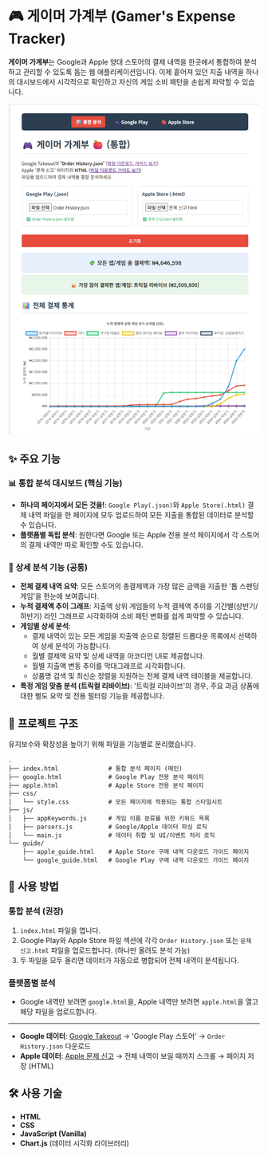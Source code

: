 # 🎮 게이머 가계부 (Gamer's Expense Tracker)

**게이머 가계부**는 Google과 Apple 양대 스토어의 결제 내역을 한곳에서 통합하여 분석하고 관리할 수 있도록 돕는 웹 애플리케이션입니다. 이제 흩어져 있던 지출 내역을 하나의 대시보드에서 시각적으로 확인하고 자신의 게임 소비 패턴을 손쉽게 파악할 수 있습니다.

![image](readme01.png)

## ✨ 주요 기능

### 📊 **통합 분석 대시보드 (핵심 기능)**

  - **하나의 페이지에서 모든 것을\!**: `Google Play(.json)`와 `Apple Store(.html)` 결제 내역 파일을 한 페이지에 모두 업로드하여 모든 지출을 통합된 데이터로 분석할 수 있습니다.
  - **플랫폼별 독립 분석**: 원한다면 Google 또는 Apple 전용 분석 페이지에서 각 스토어의 결제 내역만 따로 확인할 수도 있습니다.

### 🧾 **상세 분석 기능 (공통)**

  - **전체 결제 내역 요약**: 모든 스토어의 총결제액과 가장 많은 금액을 지출한 '톱 스펜딩 게임'을 한눈에 보여줍니다.
  - **누적 결제액 추이 그래프**: 지출액 상위 게임들의 누적 결제액 추이를 기간별(상반기/하반기) 라인 그래프로 시각화하여 소비 패턴 변화를 쉽게 파악할 수 있습니다.
  - **게임별 상세 분석**:
      - 결제 내역이 있는 모든 게임을 지출액 순으로 정렬된 드롭다운 목록에서 선택하여 상세 분석이 가능합니다.
      - 월별 결제액 요약 및 상세 내역을 아코디언 UI로 제공합니다.
      - 월별 지출액 변동 추이를 막대그래프로 시각화합니다.
      - 상품명 검색 및 최신순 정렬을 지원하는 전체 결제 내역 테이블을 제공합니다.
  - **특정 게임 맞춤 분석 (트릭컬 리바이브)**: '트릭컬 리바이브'의 경우, 주요 과금 상품에 대한 별도 요약 및 전용 필터링 기능을 제공합니다.

## 📁 프로젝트 구조

유지보수와 확장성을 높이기 위해 파일을 기능별로 분리했습니다.

```
.
├── index.html              # 통합 분석 페이지 (메인)
├── google.html             # Google Play 전용 분석 페이지
├── apple.html              # Apple Store 전용 분석 페이지
├── css/
│   └── style.css           # 모든 페이지에 적용되는 통합 스타일시트
├── js/
│   ├── appKeywords.js      # 게임 이름 분류를 위한 키워드 목록
│   ├── parsers.js          # Google/Apple 데이터 파싱 로직
│   └── main.js             # 데이터 취합 및 UI/이벤트 처리 로직
└── guide/
    ├── apple_guide.html    # Apple Store 구매 내역 다운로드 가이드 페이지
    └── google_guide.html   # Google Play 구매 내역 다운로드 가이드 페이지
```

## 🚀 사용 방법

### 통합 분석 (권장)

1.  `index.html` 파일을 엽니다.
2.  Google Play와 Apple Store 파일 섹션에 각각 `Order History.json` 또는 `문제 신고.html` 파일을 업로드합니다. (하나만 올려도 분석 가능)
3.  두 파일을 모두 올리면 데이터가 자동으로 병합되어 전체 내역이 분석됩니다.

### 플랫폼별 분석

  - Google 내역만 보려면 `google.html`을, Apple 내역만 보려면 `apple.html`을 열고 해당 파일을 업로드합니다.

-----

  - **Google 데이터**: [Google Takeout](https://takeout.google.com/) → 'Google Play 스토어' → `Order History.json` 다운로드
  - **Apple 데이터**: [Apple 문제 신고](https://reportaproblem.apple.com/) → 전체 내역이 보일 때까지 스크롤 → 페이지 저장 (HTML)

## 🛠️ 사용 기술

  - **HTML**
  - **CSS**
  - **JavaScript (Vanilla)**
  - **Chart.js** (데이터 시각화 라이브러리)